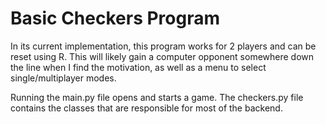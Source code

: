 # Basic Checkers Program

In its current implementation, this program works for 2 players and can be reset using R.
This will likely gain a computer opponent somewhere down the line when I find the motivation,
as well as a menu to select single/multiplayer modes.

Running the main.py file opens and starts a game. The checkers.py file contains the classes that
are responsible for most of the backend.